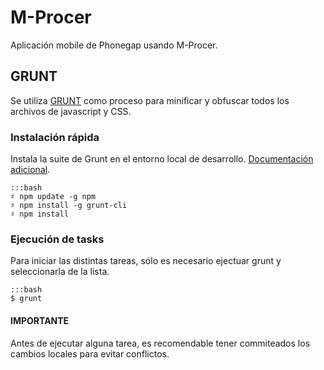 M-Procer
========
Aplicación mobile de Phonegap usando M-Procer.
## GRUNT
Se utiliza [GRUNT](http://gruntjs.com/) como proceso para minificar y obfuscar todos los archivos de javascript y CSS.
### Instalación rápida
Instala la suite de Grunt en el entorno local de desarrollo.
[Documentación adicional](http://gruntjs.com/getting-started).

    :::bash
    ♯ npm update -g npm
    ♯ npm install -g grunt-cli
    ♯ npm install

### Ejecución de tasks
Para iniciar las distintas tareas, sólo es necesario ejectuar grunt y seleccionarla de la lista.

    :::bash
    $ grunt

#### IMPORTANTE
Antes de ejecutar alguna tarea, es recomendable tener commiteados los cambios locales para evitar conflictos.
